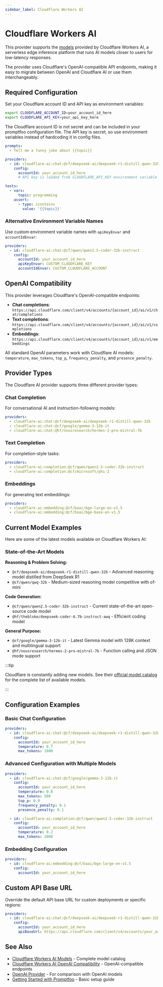 ```yaml
---
sidebar_label: Cloudflare Workers AI
---
```


# Cloudflare Workers AI

This provider supports the [models](https://developers.cloudflare.com/workers-ai/models/) provided by Cloudflare Workers AI, a serverless edge inference platform that runs AI models closer to users for low-latency responses.

The provider uses Cloudflare's OpenAI-compatible API endpoints, making it easy to migrate between OpenAI and Cloudflare AI or use them interchangeably.

## Required Configuration

Set your Cloudflare account ID and API key as environment variables:

```sh
export CLOUDFLARE_ACCOUNT_ID=your_account_id_here
export CLOUDFLARE_API_KEY=your_api_key_here
```

The Cloudflare account ID is not secret and can be included in your promptfoo configuration file. The API key is secret, so use environment variables instead of hardcoding it in config files.

```yaml title="promptfooconfig.yaml"
prompts:
  - Tell me a funny joke about {{topic}}

providers:
  - id: cloudflare-ai:chat:@cf/deepseek-ai/deepseek-r1-distill-qwen-32b
    config:
      accountId: your_account_id_here
      # API key is loaded from CLOUDFLARE_API_KEY environment variable

tests:
  - vars:
      topic: programming
    assert:
      - type: icontains
        value: '{{topic}}'
```

### Alternative Environment Variable Names

Use custom environment variable names with `apiKeyEnvar` and `accountIdEnvar`:

```yaml
providers:
  - id: cloudflare-ai:chat:@cf/qwen/qwen2.5-coder-32b-instruct
    config:
      accountId: your_account_id_here
      apiKeyEnvar: CUSTOM_CLOUDFLARE_KEY
      accountIdEnvar: CUSTOM_CLOUDFLARE_ACCOUNT
```

## OpenAI Compatibility

This provider leverages Cloudflare's OpenAI-compatible endpoints:

- **Chat completions**: `https://api.cloudflare.com/client/v4/accounts/{account_id}/ai/v1/chat/completions`
- **Text completions**: `https://api.cloudflare.com/client/v4/accounts/{account_id}/ai/v1/completions`
- **Embeddings**: `https://api.cloudflare.com/client/v4/accounts/{account_id}/ai/v1/embeddings`

All standard OpenAI parameters work with Cloudflare AI models: `temperature`, `max_tokens`, `top_p`, `frequency_penalty`, and `presence_penalty`.

## Provider Types

The Cloudflare AI provider supports three different provider types:

### Chat Completion

For conversational AI and instruction-following models:

```yaml
providers:
  - cloudflare-ai:chat:@cf/deepseek-ai/deepseek-r1-distill-qwen-32b
  - cloudflare-ai:chat:@cf/google/gemma-3-12b-it
  - cloudflare-ai:chat:@hf/nousresearch/hermes-2-pro-mistral-7b
```

### Text Completion

For completion-style tasks:

```yaml
providers:
  - cloudflare-ai:completion:@cf/qwen/qwen2.5-coder-32b-instruct
  - cloudflare-ai:completion:@cf/microsoft/phi-2
```

### Embeddings

For generating text embeddings:

```yaml
providers:
  - cloudflare-ai:embedding:@cf/baai/bge-large-en-v1.5
  - cloudflare-ai:embedding:@cf/baai/bge-base-en-v1.5
```

## Current Model Examples

Here are some of the latest models available on Cloudflare Workers AI:

### State-of-the-Art Models

**Reasoning & Problem Solving:**

- `@cf/deepseek-ai/deepseek-r1-distill-qwen-32b` - Advanced reasoning model distilled from DeepSeek R1
- `@cf/qwen/qwq-32b` - Medium-sized reasoning model competitive with o1-mini

**Code Generation:**

- `@cf/qwen/qwen2.5-coder-32b-instruct` - Current state-of-the-art open-source code model
- `@hf/thebloke/deepseek-coder-6.7b-instruct-awq` - Efficient coding model

**General Purpose:**

- `@cf/google/gemma-3-12b-it` - Latest Gemma model with 128K context and multilingual support
- `@hf/nousresearch/hermes-2-pro-mistral-7b` - Function calling and JSON mode support

:::tip

Cloudflare is constantly adding new models. See their [official model catalog](https://developers.cloudflare.com/workers-ai/models/) for the complete list of available models.

:::

## Configuration Examples

### Basic Chat Configuration

```yaml title="promptfooconfig.yaml"
providers:
  - id: cloudflare-ai:chat:@cf/deepseek-ai/deepseek-r1-distill-qwen-32b
    config:
      accountId: your_account_id_here
      temperature: 0.7
      max_tokens: 1000
```

### Advanced Configuration with Multiple Models

```yaml title="promptfooconfig.yaml"
providers:
  - id: cloudflare-ai:chat:@cf/google/gemma-3-12b-it
    config:
      accountId: your_account_id_here
      temperature: 0.8
      max_tokens: 500
      top_p: 0.9
      frequency_penalty: 0.1
      presence_penalty: 0.1

  - id: cloudflare-ai:completion:@cf/qwen/qwen2.5-coder-32b-instruct
    config:
      accountId: your_account_id_here
      temperature: 0.2
      max_tokens: 2000
```

### Embedding Configuration

```yaml title="promptfooconfig.yaml"
providers:
  - id: cloudflare-ai:embedding:@cf/baai/bge-large-en-v1.5
    config:
      accountId: your_account_id_here
```

## Custom API Base URL

Override the default API base URL for custom deployments or specific regions:

```yaml
providers:
  - id: cloudflare-ai:chat:@cf/deepseek-ai/deepseek-r1-distill-qwen-32b
    config:
      accountId: your_account_id_here
      apiBaseUrl: https://api.cloudflare.com/client/v4/accounts/your_account_id/ai/v1
```

## See Also

- [Cloudflare Workers AI Models](https://developers.cloudflare.com/workers-ai/models/) - Complete model catalog
- [Cloudflare Workers AI OpenAI Compatibility](https://developers.cloudflare.com/workers-ai/configuration/open-ai-compatibility/) - OpenAI-compatible endpoints
- [OpenAI Provider](./openai.md) - For comparison with OpenAI models
- [Getting Started with Promptfoo](../getting-started.md) - Basic setup guide

